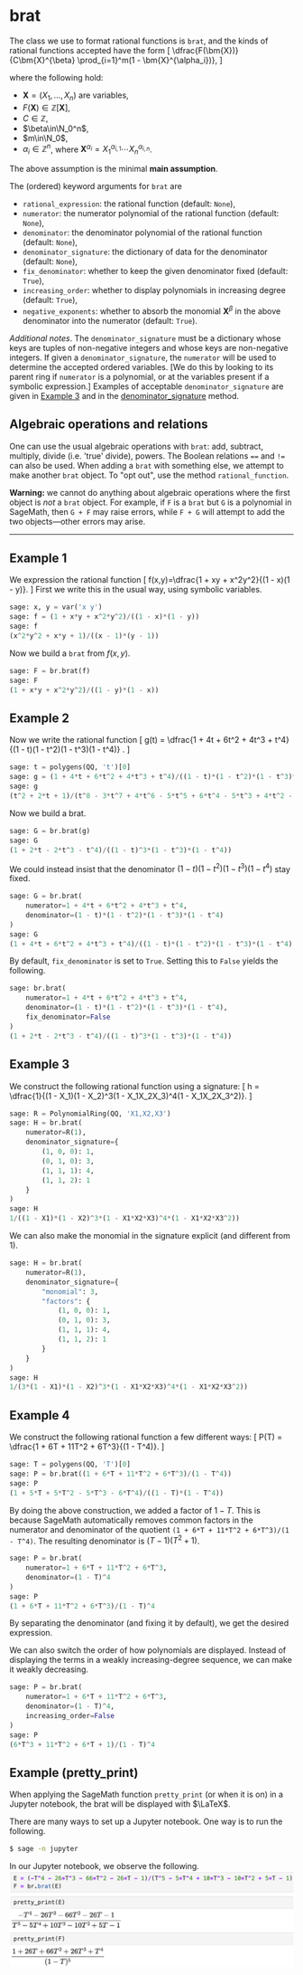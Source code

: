 # brat

The class we use to format rational functions is `brat`, and the kinds of rational functions accepted have the form
\[ 
	\dfrac{F(\bm{X})}{C\bm{X}^{\beta} \prod_{i=1}^m(1 - \bm{X}^{\alpha_i})}, 
\] 

where the following hold:

- $\bm{X}=(X_1, \dots, X_n)$ are variables,
- $F(\bm{X})\in \mathbb{Z}[\bm{X}]$,
- $C\in \mathbb{Z}$, 
- $\beta\in\N_0^n$,
- $m\in\N_0$, 
- $\alpha_i\in\mathbb{Z}^n$, where $\bm{X}^{\alpha_i} = X_1^{\alpha_{i,1}}\cdots X_n^{\alpha_{i,n}}$.

The above assumption is the minimal **main assumption**.

The (ordered) keyword arguments for `brat` are

- `rational_expression`: the rational function (default: `None`),
- `numerator`: the numerator polynomial of the rational function (default: `None`),
- `denominator`: the denominator polynomial of the rational function (default: `None`),
- `denominator_signature`: the dictionary of data for the denominator (default: `None`),
- `fix_denominator`: whether to keep the given denominator fixed (default: `True`),
- `increasing_order`: whether to display polynomials in increasing degree (default: `True`),
- `negative_exponents`: whether to absorb the monomial $\bm{X}^{\beta}$ in the above denominator into the numerator (default: `True`).

*Additional notes*. The `denominator_signature` must be a dictionary whose keys are tuples of non-negative integers and whose keys are non-negative integers. If given a `denominator_signature`, the `numerator` will be used to determine the accepted ordered variables. [We do this by looking to its parent ring if `numerator` is a polynomial, or at the variables present if a symbolic expression.] Examples of acceptable `denominator_signature` are given in [Example 3](#example-3) and in the [denominator_signature](brat-methods.md#denominator_signature) method.

## Algebraic operations and relations

One can use the usual algebraic operations with `brat`: add, subtract, multiply, divide (i.e. 'true' divide), powers. The Boolean relations `==` and `!=` can also be used. When adding a `brat` with something else, we attempt to make another `brat` object. To "opt out", use the method `rational_function`. 

**Warning:** we cannot do anything about algebraic operations where the first object is *not* a `brat` object. For example, if `F` is a `brat` but `G` is a polynomial in SageMath, then `G + F` may raise errors, while `F + G` will attempt to add the two objects&mdash;other errors may arise.

---

## Example 1

We expression the rational function
\[
	f(x,y)=\dfrac{1 + xy + x^2y^2}{(1 - x)(1 - y)}.
\]
First we write this in the usual way, using symbolic variables. 

```python
sage: x, y = var('x y')
sage: f = (1 + x*y + x^2*y^2)/((1 - x)*(1 - y))
sage: f
(x^2*y^2 + x*y + 1)/((x - 1)*(y - 1))
```

Now we build a `brat` from $f(x,y)$.
```python
sage: F = br.brat(f)
sage: F
(1 + x*y + x^2*y^2)/((1 - y)*(1 - x))
```

## Example 2

Now we write the rational function 
\[
	g(t) = \dfrac{1 + 4t + 6t^2 + 4t^3 + t^4}{(1 - t)(1 - t^2)(1 - t^3)(1 - t^4)} . 
\]

```python
sage: t = polygens(QQ, 't')[0]
sage: g = (1 + 4*t + 6*t^2 + 4*t^3 + t^4)/((1 - t)*(1 - t^2)*(1 - t^3)*(1 - t^4))
sage: g
(t^2 + 2*t + 1)/(t^8 - 3*t^7 + 4*t^6 - 5*t^5 + 6*t^4 - 5*t^3 + 4*t^2 - 3*t + 1)
```

Now we build a brat. 

```python
sage: G = br.brat(g)
sage: G
(1 + 2*t - 2*t^3 - t^4)/((1 - t)^3*(1 - t^3)*(1 - t^4))
```

We could instead insist that the denominator $(1 - t)(1 - t^2)(1 - t^3)(1 - t^4)$ stay fixed. 
```python
sage: G = br.brat(
	numerator=1 + 4*t + 6*t^2 + 4*t^3 + t^4,
	denominator=(1 - t)*(1 - t^2)*(1 - t^3)*(1 - t^4)
)
sage: G
(1 + 4*t + 6*t^2 + 4*t^3 + t^4)/((1 - t)*(1 - t^2)*(1 - t^3)*(1 - t^4))
```

By default, `fix_denominator` is set to `True`. Setting this to `False` yields the following.
```python
sage: br.brat(
	numerator=1 + 4*t + 6*t^2 + 4*t^3 + t^4,
	denominator=(1 - t)*(1 - t^2)*(1 - t^3)*(1 - t^4),
	fix_denominator=False
)
(1 + 2*t - 2*t^3 - t^4)/((1 - t)^3*(1 - t^3)*(1 - t^4))
```

## Example 3

We construct the following rational function using a signature:
\[
	h = \dfrac{1}{(1 - X_1)(1 - X_2)^3(1 - X_1X_2X_3)^4(1 - X_1X_2X_3^2)}.
\]

```python
sage: R = PolynomialRing(QQ, 'X1,X2,X3')
sage: H = br.brat(
	numerator=R(1),
	denominator_signature={
		(1, 0, 0): 1, 
		(0, 1, 0): 3,
		(1, 1, 1): 4,
		(1, 1, 2): 1
	}
)
sage: H
1/((1 - X1)*(1 - X2)^3*(1 - X1*X2*X3)^4*(1 - X1*X2*X3^2))
```

We can also make the monomial in the signature explicit (and different from $1$).
```python
sage: H = br.brat(
	numerator=R(1),
	denominator_signature={
		"monomial": 3,
		"factors": {
			(1, 0, 0): 1, 
			(0, 1, 0): 3,
			(1, 1, 1): 4,
			(1, 1, 2): 1
		}
	}
)
sage: H
1/(3*(1 - X1)*(1 - X2)^3*(1 - X1*X2*X3)^4*(1 - X1*X2*X3^2))
```

## Example 4

We construct the following rational function a few different ways:
\[ 
	P(T) = \dfrac{1 + 6T + 11T^2 + 6T^3}{(1 - T^4)}. 
\]

```python
sage: T = polygens(QQ, 'T')[0]
sage: P = br.brat((1 + 6*T + 11*T^2 + 6*T^3)/(1 - T^4))
sage: P
(1 + 5*T + 5*T^2 - 5*T^3 - 6*T^4)/((1 - T)*(1 - T^4))
```

By doing the above construction, we added a factor of $1-T$. This is because SageMath automatically removes common factors in the numerator and denominator of the quotient `(1 + 6*T + 11*T^2 + 6*T^3)/(1 - T^4)`. The resulting denominator is $(T - 1)(T^2 + 1)$.

```python
sage: P = br.brat(
	numerator=1 + 6*T + 11*T^2 + 6*T^3,
	denominator=(1 - T)^4
)
sage: P
(1 + 6*T + 11*T^2 + 6*T^3)/(1 - T)^4
```

By separating the denominator (and fixing it by default), we get the desired expression. 

We can also switch the order of how polynomials are displayed. Instead of displaying the terms in a weakly increasing-degree sequence, we can make it weakly decreasing.
```python
sage: P = br.brat(
	numerator=1 + 6*T + 11*T^2 + 6*T^3,
	denominator=(1 - T)^4,
	increasing_order=False
)
sage: P
(6*T^3 + 11*T^2 + 6*T + 1)/(1 - T)^4
```

## Example (pretty_print)

When applying the SageMath function `pretty_print` (or when it is on) in a Jupyter notebook, the brat will be displayed with $\LaTeX$.

There are many ways to set up a Jupyter notebook. One way is to run the following.
```bash
$ sage -n jupyter
```

In our Jupyter notebook, we observe the following.
![](pretty_print.png)
